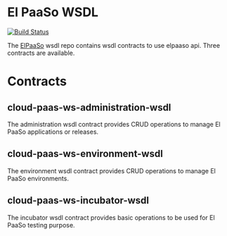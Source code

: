 El PaaSo WSDL
================

[![Build Status](https://travis-ci.org/Orange-OpenSource/elpaaso-wsdl.svg?branch=master)](https://travis-ci.org/Orange-OpenSource/elpaaso-wsdl)

The [ElPaaSo](https://github.com/Orange-OpenSource/elpaaso) wsdl repo contains wsdl contracts to use elpaaso api. Three contracts are available.

# Contracts

## cloud-paas-ws-administration-wsdl

The administration wsdl contract provides CRUD operations to manage El PaaSo applications or releases.

## cloud-paas-ws-environment-wsdl

The environment wsdl contract provides CRUD operations to manage El PaaSo environments.

## cloud-paas-ws-incubator-wsdl

The incubator wsdl contract provides basic operations to be used for El PaaSo testing purpose.

